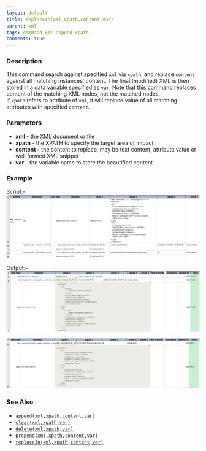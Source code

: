 ```yaml
---
layout: default
title: replaceIn(xml,xpath,content,var)
parent: xml
tags: command xml append xpath
comments: true
---
```



### Description
This command search against specified `xml` via `xpath`, and replace `content` against all matching instances' content. The final 
(modified) XML is then stored in a data variable specified as `var`. Note that this command replaces content of the matching 
XML nodes, not the matched nodes. <br>
If `xpath` refers to attribute of `xml`, it will replace value of all matching attributes with specified `content`.


### Parameters
- **xml** - the XML document or file
- **xpath** - the XPATH to specify the target area of impact
- **content** - the content to replace, may be text content, attribute value or well formed XML snippet
- **var** - the variable name to store the beautified content.

### Example
Script:-<br>
![script](image/replaceIn_01.png)

Output:-<br>
![](image/replaceIn_02.png)

![](image/replaceIn_03.png)

### See Also
- [`append(xml,xpath,content,var)`](append(xml,xpath,content,var))
- [`clear(xml,xpath,var)`](clear(xml,xpath,var))
- [`delete(xml,xpath,var)`](delete(xml,xpath,var))
- [`prepend(xml,xpath,content,var)`](prepend(xml,xpath,content,var))
- [`replaceIn(xml,xpath,content,var)`](replaceIn(xml,xpath,content,var).md)
